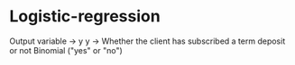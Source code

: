 # Logistic-regression

Output variable -> y
y -> Whether the client has subscribed a term deposit or not 
Binomial ("yes" or "no")
